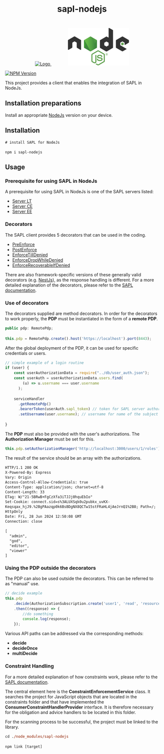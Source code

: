 ﻿# <p style="text-align:center"> **sapl-nodejs**</p>

<p align="center">
    <br />
    <a href="https://github.com/heutelbeck/sapl-policy-engine">
        <img src="https://sapl.io/assets/favicon.png" alt="Logo" width="150" >
    </a>
    <span style="display: inline-block; width: 50px;"></span>
    <a href="https://nodejs.org">
        <picture>
            <img src="./img/nodejsStackedDark.svg" width="200">
        </picture>
    </a>
</p>
<a href="https://sonarcloud.io/project/overview?id=heutelbeck_sapl-nodejs" target="_blank"><img src="https://sonarcloud.io/api/project_badges/measure?project=heutelbeck_sapl-nodejs&metric=alert_status" alt="NPM Version" /></a>

<br>

This project provides a client that enables the integration of SAPL in NodeJs.

## **Installation preparations**

Install an appropriate [NodeJs](https://nodejs.org/en) version on your device.

## **Installation**

```PS
# install SAPL for NodeJs

npm i sapl-nodejs
```

## **Usage**

### **Prerequisite for using SAPL in NodeJs**

A prerequisite for using SAPL in NodeJs is one of the SAPL servers listed:

- [Server LT](https://github.com/heutelbeck/sapl-policy-engine/tree/master/sapl-server-lt)
- [Server CE](https://github.com/heutelbeck/sapl-server)
- [Server EE](https://github.com/heutelbeck/sapl-server-ee)

### **Decorators**

The SAPL client provides 5 decorators that can be used in the coding.

- [PreEnforce](./src/decorators/PreEnforce.ts)
- [PostEnforce](./src/decorators/PostEnforce.ts.ts)
- [EnforceTillDenied](./src/decorators/EnforceTillDenied.ts)
- [EnforceDropWhileDenied](./src/decorators/EnforceDropWhileDenied.ts)
- [EnforceRecoverableIfDenied](./src/decorators/EnforceRecoverableIfDenied.ts)

There are also framework-specific versions of these generally valid decorators (e.g. [NestJs](./src/decorators/nestjs/)), as the response handling is different. For a more detailed explanation of the decorators, please refer to the [SAPL documentation](https://sapl.io/documentation).

### **Use of decorators**

The decorators supplied are method decorators. In order for the decorators to work properly, the **PDP** must be instantiated in the form of a **remote PDP**.

```TypeScript
public pdp: RemotePdp;

this.pdp = RemotePdp.create().host('https://localhost').port(8443);
```

After the global deployment of the PDP, it can be used for specific credentials or users.

```TypeScript
// simple example of a login routine
if (user) {
    const userAuthorizationData = require("../db/user_auth.json");
    const userAuth = userAuthorizationData.users.find(
        (u) => u.username === user.username
      );

    serviceHandler
      .getRemotePdp()
      .bearerToken(userAuth.sapl_token) // token for SAPL server authorization
      .setUsername(user.username); // username for name of the subject

}
```

The **PDP** must also be provided with the user's authorizations. The **Authorization Manager** must be set for this.

```TypeScript
this.pdp.setAuthorizationManager('http://localhost:3000/users/1/roles');
```

The result of the service should be an array with the authorizations.

```PS
HTTP/1.1 200 OK
X-Powered-By: Express
Vary: Origin
Access-Control-Allow-Credentials: true
Content-Type: application/json; charset=utf-8
Content-Length: 33
ETag: W/"21-5BRwB+FgCzXfa3iTJJj0hquEbIo"
Set-Cookie: connect.sid=s%3ALUXSqk0u2pubkx_uvKX-Keqsqax_hjJ9.%2BgPAazqp0k6BsBDgNX8QCTw15stFRaHL4jAeJrnQ1%2B8; Path=/; HttpOnly
Date: Fri, 28 Jun 2024 12:50:08 GMT
Connection: close

[
  "admin",
  "god",
  "editor",
  "viewer"
]
```

### **Using the PDP outside the decorators**

The PDP can also be used outside the decorators. This can be referred to as "manual" use.

```TypeScript
// decide example
this.pdp
    .decide(AuthorizationSubscription.create('user1', 'read', 'resource1'))
    .then((response) => {
        //do something
        console.log(response);
    });
```

Various API paths can be addressed via the corresponding methods:

- **decide**
- **decideOnce**
- **multiDecide**

### **Constraint Handling**

For a more detailed explanation of how constraints work, please refer to the [SAPL documentation](https://sapl.io/documentation).

The central element here is the **ConstraintEnforcementService** class. It searches the project for JavaScript objects that are located in the constraints folder and that have implemented the **ConsumerConstraintHandlerProvider** interface. It is therefore necessary for the obligation and advice handlers to be located in this folder.

For the scanning process to be successful, the project must be linked to the library.

```ps
cd ./node_modules/sapl-nodejs

npm link [target]
```
